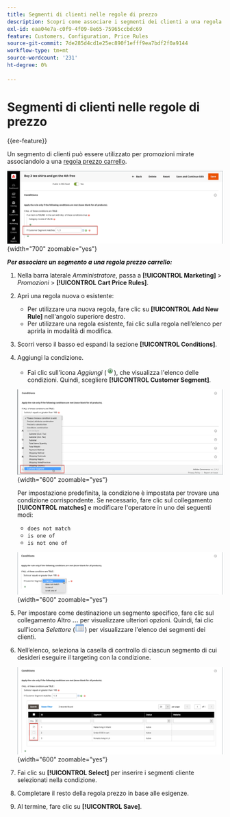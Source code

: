 ```yaml
---
title: Segmenti di clienti nelle regole di prezzo
description: Scopri come associare i segmenti dei clienti a una regola di prezzo del carrello per definire promozioni mirate per il tuo negozio.
exl-id: eaa04e7a-c0f9-4f09-8e65-75965ccbdc69
feature: Customers, Configuration, Price Rules
source-git-commit: 7de285d4cd1e25ec890f1efff9ea7bdf2f0a9144
workflow-type: tm+mt
source-wordcount: '231'
ht-degree: 0%

---
```


# Segmenti di clienti nelle regole di prezzo

{{ee-feature}}

Un segmento di clienti può essere utilizzato per promozioni mirate associandolo a una [regola prezzo carrello](../merchandising-promotions/price-rules-cart.md).

![Regola prezzo carrello - segmento cliente di destinazione](assets/price-rule-cart-condition-segments.png){width="700" zoomable="yes"}

_**Per associare un segmento a una regola prezzo carrello:**_

1. Nella barra laterale _Amministratore_, passa a **[!UICONTROL Marketing]** > _Promozioni_ > **[!UICONTROL Cart Price Rules]**.

1. Apri una regola nuova o esistente:

   * Per utilizzare una nuova regola, fare clic su **[!UICONTROL Add New Rule]** nell&#39;angolo superiore destro.
   * Per utilizzare una regola esistente, fai clic sulla regola nell’elenco per aprirla in modalità di modifica.

1. Scorri verso il basso ed espandi la sezione **[!UICONTROL Conditions]**.

1. Aggiungi la condizione.

   * Fai clic sull&#39;icona _Aggiungi_ (![icona Elenco](../assets/icon-add-green-circle.png)), che visualizza l&#39;elenco delle condizioni. Quindi, scegliere **[!UICONTROL Customer Segment]**.

   ![Regola prezzo carrello - aggiungi condizione segmento cliente](assets/condition-customer-segment.png){width="600" zoomable="yes"}

   Per impostazione predefinita, la condizione è impostata per trovare una condizione corrispondente. Se necessario, fare clic sul collegamento **[!UICONTROL matches]** e modificare l&#39;operatore in uno dei seguenti modi:

   * `does not match`
   * `is one of`
   * `is not one of`

   ![Operatore condizione](assets/price-rule-condition-customer-segment-operator.png){width="600" zoomable="yes"}

1. Per impostare come destinazione un segmento specifico, fare clic sul collegamento Altro **...** per visualizzare ulteriori opzioni. Quindi, fai clic sull&#39;icona _Selettore_ (![icona Elenco](../assets/icon-list-chooser.png)) per visualizzare l&#39;elenco dei segmenti dei clienti.

1. Nell’elenco, seleziona la casella di controllo di ciascun segmento di cui desideri eseguire il targeting con la condizione.

   ![Regola prezzo carrello - elenco selettori condizioni](assets/condition-segment-chooser-list.png){width="600" zoomable="yes"}

1. Fai clic su **[!UICONTROL Select]** per inserire i segmenti cliente selezionati nella condizione.

1. Completare il resto della regola prezzo in base alle esigenze.

1. Al termine, fare clic su **[!UICONTROL Save]**.
